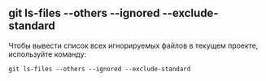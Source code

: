 ## **git ls-files --others --ignored --exclude-standard**

Чтобы вывести список всех игнорируемых файлов в текущем проекте, используйте команду:

```
git ls-files --others --ignored --exclude-standard
```